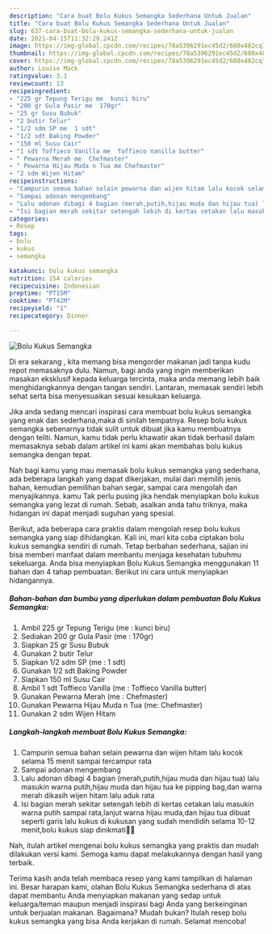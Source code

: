```yaml
---
description: "Cara buat Bolu Kukus Semangka Sederhana Untuk Jualan"
title: "Cara buat Bolu Kukus Semangka Sederhana Untuk Jualan"
slug: 637-cara-buat-bolu-kukus-semangka-sederhana-untuk-jualan
date: 2021-04-15T11:32:29.241Z
image: https://img-global.cpcdn.com/recipes/78a5396291ec45d2/680x482cq70/bolu-kukus-semangka-foto-resep-utama.jpg
thumbnail: https://img-global.cpcdn.com/recipes/78a5396291ec45d2/680x482cq70/bolu-kukus-semangka-foto-resep-utama.jpg
cover: https://img-global.cpcdn.com/recipes/78a5396291ec45d2/680x482cq70/bolu-kukus-semangka-foto-resep-utama.jpg
author: Louise Mack
ratingvalue: 3.1
reviewcount: 13
recipeingredient:
- "225 gr Tepung Terigu me  kunci biru"
- "200 gr Gula Pasir me  170gr"
- "25 gr Susu Bubuk"
- "2 butir Telur"
- "1/2 sdm SP me  1 sdt"
- "1/2 sdt Baking Powder"
- "150 ml Susu Cair"
- "1 sdt Toffieco Vanilla me  Toffieco Vanilla butter"
- " Pewarna Merah me  Chefmaster"
- " Pewarna Hijau Muda n Tua me Chefmaster"
- "2 sdm Wijen Hitam"
recipeinstructions:
- "Campurin semua bahan selain pewarna dan wijen hitam lalu kocok selama 15 menit sampai tercampur rata"
- "Sampai adonan mengembang"
- "Lalu adonan dibagi 4 bagian (merah,putih,hijau muda dan hijau tua) lalu masukin warna putih,hijau muda dan hijau tua ke pipping bag,dan warna merah dikasih wijen hitam lalu aduk rata"
- "Isi bagian merah sekitar setengah lebih di kertas cetakan lalu masukin warna putih sampai rata,lanjut warna hijau muda,dan hijau tua dibuat seperti garis lalu kukus di kukusan yang sudah mendidih selama 10-12 menit,bolu kukus siap dinikmati✌🏻"
categories:
- Resep
tags:
- bolu
- kukus
- semangka

katakunci: bolu kukus semangka 
nutrition: 154 calories
recipecuisine: Indonesian
preptime: "PT15M"
cooktime: "PT42M"
recipeyield: "1"
recipecategory: Dinner

---
```



![Bolu Kukus Semangka](https://img-global.cpcdn.com/recipes/78a5396291ec45d2/680x482cq70/bolu-kukus-semangka-foto-resep-utama.jpg)

Di era  sekarang , kita memang bisa mengorder makanan jadi tanpa kudu repot memasaknya dulu. Namun, bagi anda yang ingin memberikan masakan eksklusif kepada keluarga tercinta, maka anda memang lebih baik menghidangkannya dengan tangan sendiri. Lantaran, memasak sendiri lebih sehat serta bisa menyesuaikan sesuai kesukaan keluarga.

Jika anda sedang mencari inspirasi cara membuat bolu kukus semangka yang enak dan sederhana,maka di sinilah tempatnya. Resep bolu kukus semangka  sebenarnya tidak sulit untuk dibuat jika kamu membuatnya dengan teliti. Namun, kamu tidak perlu khawatir akan tidak berhasil dalam memasaknya 
sebab dalam artikel ini kami akan membahas bolu kukus semangka dengan tepat.  



Nah bagi kamu yang mau memasak bolu kukus semangka yang sederhana, ada beberapa langkah yang dapat dikerjakan, mulai dari memilih jenis bahan, kemudian pemilihan bahan segar, sampai cara mengolah dan menyajikannya. kamu Tak perlu pusing jika hendak menyiapkan bolu kukus semangka yang lezat di rumah. Sebab, asalkan anda  tahu triknya, maka hidangan ini dapat menjadi suguhan yang spesial.

Berikut, ada beberapa cara praktis  dalam mengolah resep bolu kukus semangka yang siap dihidangkan. Kali ini, mari kita coba ciptakan bolu kukus semangka sendiri di rumah. Tetap berbahan sederhana, sajian ini bisa memberi manfaat dalam membantu menjaga kesehatan tubuhmu sekeluarga. Anda bisa menyiapkan Bolu Kukus Semangka menggunakan 11 bahan dan 4 tahap pembuatan. Berikut ini cara untuk menyiapkan hidangannya.

<!--inarticleads1-->

##### Bahan-bahan dan bumbu yang diperlukan dalam pembuatan Bolu Kukus Semangka:

1. Ambil 225 gr Tepung Terigu (me : kunci biru)
1. Sediakan 200 gr Gula Pasir (me : 170gr)
1. Siapkan 25 gr Susu Bubuk
1. Gunakan 2 butir Telur
1. Siapkan 1/2 sdm SP (me : 1 sdt)
1. Gunakan 1/2 sdt Baking Powder
1. Siapkan 150 ml Susu Cair
1. Ambil 1 sdt Toffieco Vanilla (me : Toffieco Vanilla butter)
1. Gunakan  Pewarna Merah (me : Chefmaster)
1. Gunakan  Pewarna Hijau Muda n Tua (me: Chefmaster)
1. Gunakan 2 sdm Wijen Hitam




<!--inarticleads2-->

##### Langkah-langkah membuat Bolu Kukus Semangka:

1. Campurin semua bahan selain pewarna dan wijen hitam lalu kocok selama 15 menit sampai tercampur rata
1. Sampai adonan mengembang
1. Lalu adonan dibagi 4 bagian (merah,putih,hijau muda dan hijau tua) lalu masukin warna putih,hijau muda dan hijau tua ke pipping bag,dan warna merah dikasih wijen hitam lalu aduk rata
1. Isi bagian merah sekitar setengah lebih di kertas cetakan lalu masukin warna putih sampai rata,lanjut warna hijau muda,dan hijau tua dibuat seperti garis lalu kukus di kukusan yang sudah mendidih selama 10-12 menit,bolu kukus siap dinikmati✌🏻




Nah, itulah artikel mengenai  bolu kukus semangka  yang praktis dan mudah dilakukan versi kami. Semoga kamu dapat melakukannya dengan hasil yang terbaik. 

Terima kasih anda telah membaca resep yang kami tampilkan di halaman ini. Besar harapan kami, olahan  Bolu Kukus Semangka sederhana di atas dapat membantu Anda menyiapkan makanan yang sedap untuk keluarga/teman maupun menjadi inspirasi bagi Anda yang berkeinginan untuk berjualan makanan. Bagaimana? Mudah bukan? Itulah resep bolu kukus semangka yang bisa Anda kerjakan di rumah. Selamat mencoba!

